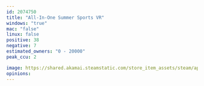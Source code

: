 ```yaml
---
id: 2074750
title: "All-In-One Summer Sports VR"
windows: "true"
mac: "false"
linux: false
positive: 38
negative: 7
estimated_owners: "0 - 20000"
peak_ccu: 2

image: https://shared.akamai.steamstatic.com/store_item_assets/steam/apps/2074750/header.jpg?t=1727070217
opinions:
---
```

